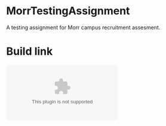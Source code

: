 # MorrTestingAssignment
A testing assignment for Morr campus recruitment assesment.
# Build link
![link for app](https://github.com/devrats/MorrTestingAssignment/raw/master/app/src/main/res/app-debug.apk)
